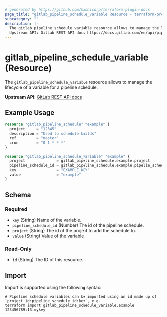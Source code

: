 ```yaml
---
# generated by https://github.com/hashicorp/terraform-plugin-docs
page_title: "gitlab_pipeline_schedule_variable Resource - terraform-provider-gitlab"
subcategory: ""
description: |-
  The gitlab_pipeline_schedule_variable resource allows to manage the lifecycle of a variable for a pipeline schedule.
  Upstream API: GitLab REST API docs https://docs.gitlab.com/ee/api/pipeline_schedules.html#pipeline-schedule-variables
---
```


# gitlab_pipeline_schedule_variable (Resource)

The `gitlab_pipeline_schedule_variable` resource allows to manage the lifecycle of a variable for a pipeline schedule.

**Upstream API**: [GitLab REST API docs](https://docs.gitlab.com/ee/api/pipeline_schedules.html#pipeline-schedule-variables)

## Example Usage

```terraform
resource "gitlab_pipeline_schedule" "example" {
  project     = "12345"
  description = "Used to schedule builds"
  ref         = "master"
  cron        = "0 1 * * *"
}

resource "gitlab_pipeline_schedule_variable" "example" {
  project              = gitlab_pipeline_schedule.example.project
  pipeline_schedule_id = gitlab_pipeline_schedule.example.pipelie_schedule_id
  key                  = "EXAMPLE_KEY"
  value                = "example"
}
```

<!-- schema generated by tfplugindocs -->
## Schema

### Required

- `key` (String) Name of the variable.
- `pipeline_schedule_id` (Number) The id of the pipeline schedule.
- `project` (String) The id of the project to add the schedule to.
- `value` (String) Value of the variable.

### Read-Only

- `id` (String) The ID of this resource.

## Import

Import is supported using the following syntax:

```shell
# Pipeline schedule variables can be imported using an id made up of `project_id:pipeline_schedule_id:key`, e.g.
terraform import gitlab_pipeline_schedule_variable.example 123456789:13:mykey
```
